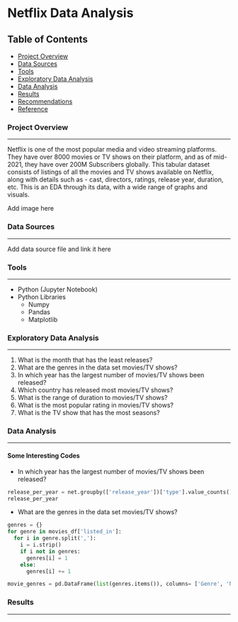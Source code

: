 # Netflix Data Analysis

## Table of Contents

- [Project Overview](#project-overview)
- [Data Sources](#data-sources)
- [Tools](#tools)
- [Exploratory Data Analysis](#exploratory-data-analysis)
- [Data Analysis](#data-analysis)
- [Results](#results)
- [Recommendations](#recommendations)
- [Reference](#reference)

### Project Overview
---

Netflix is one of the most popular media and video streaming platforms. They have over 8000 movies or TV shows on their platform, and as of mid-2021, they have over 200M Subscribers globally. This tabular dataset consists of listings of all the movies and TV shows available on Netflix, along with details such as - cast, directors, ratings, release year, duration, etc. This is an EDA through its data, with a wide range of graphs and visuals.

Add image here

### Data Sources
---

Add data source file and link it here


### Tools
---

- Python (Jupyter Notebook)
- Python Libraries
  - Numpy
  - Pandas
  - Matplotlib

### Exploratory Data Analysis
---

1. What is the month that has the least releases?
2. What are the genres in the data set movies/TV shows?
3. In which year has the largest number of movies/TV shows been released?
4. Which country has released most movies/TV shows?
5. What is the range of duration to movies/TV shows?
6. What is the most popular rating in movies/TV shows?
7. What is the TV show that has the most seasons?

### Data Analysis
---

#### Some Interesting Codes

- In which year has the largest number of movies/TV shows been released?

```python
release_per_year = net.groupby(['release_year'])['type'].value_counts().unstack(level = -1).reset_index()
release_per_year
```

- What are the genres in the data set movies/TV shows?

```python
genres = {}
for genre in movies_df['listed_in']:
  for i in genre.split(','):
    i = i.strip()
    if i not in genres:
      genres[i] = 1
    else:
      genres[i] += 1

movie_genres = pd.DataFrame(list(genres.items()), columns= ['Genre', 'Number of Movies'])
```

### Results
---


